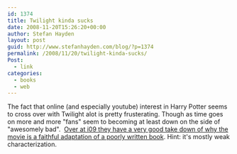 ```yaml
---
id: 1374
title: Twilight kinda sucks
date: 2008-11-20T15:26:20+00:00
author: Stefan Hayden
layout: post
guid: http://www.stefanhayden.com/blog/?p=1374
permalink: /2008/11/20/twilight-kinda-sucks/
Post:
  - link
categories:
  - books
  - web
---
```

The fact that online (and especially youtube) interest in Harry Potter seems to cross over with Twilight alot is pretty frusterating. Though as time goes on more and more "fans" seem to becoming at least down on the side of "awesomely bad".  <a href="http://io9.com/5093688/twilight-should-shed-its-vampire-drag-and-embrace-its-sappy-self">Over at i09 they have a very good take down of why the movie is a faithful adaptation of a poorly written book</a>. Hint: it's mostly weak characterization.